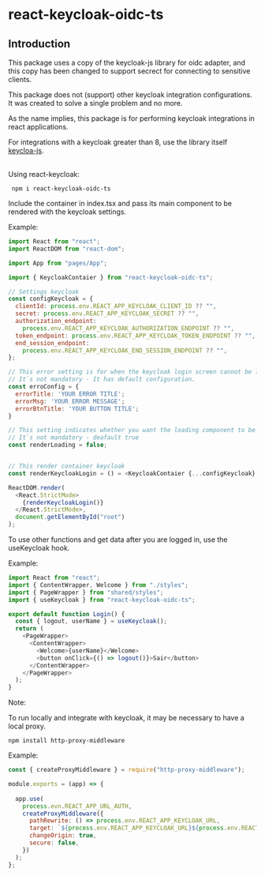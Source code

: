 # react-keycloak-oidc-ts

## Introduction

This package uses a copy of the keycloak-js library for oidc adapter, and this copy has been changed to support secrect for connecting to sensitive clients.

This package does not (support) other keycloak integration configurations. It was created to solve a single problem and no more.

As the name implies, this package is for performing keycloak integrations in react applications.

For integrations with a keycloak greater than 8, use the library itself [keycloa-js](https://www.npmjs.com/package/keycloak-js). 

\
Using react-keycloak:

```text
 npm i react-keycloak-oidc-ts
```

Include the container in index.tsx and pass its main component to be rendered with the keycloak settings.

Example:

```js
import React from "react";
import ReactDOM from "react-dom";

import App from "pages/App";

import { KeycloakContaier } from "react-keycloak-oidc-ts";

// Settings keycloak
const configKeycloak = {
  clientId: process.env.REACT_APP_KEYCLOAK_CLIENT_ID ?? "",
  secret: process.env.REACT_APP_KEYCLOAK_SECRET ?? "",
  authorization_endpoint:
    process.env.REACT_APP_KEYCLOAK_AUTHORIZATION_ENDPOINT ?? "",
  token_endpoint: process.env.REACT_APP_KEYCLOAK_TOKEN_ENDPOINT ?? "",
  end_session_endpoint:
    process.env.REACT_APP_KEYCLOAK_END_SESSION_ENDPOINT ?? "",
};

// This error setting is for when the keycloak login screen cannot be loaded. 
// It`s not mandatory - It has default configuration.
const erroConfig = {
  errorTitle: 'YOUR ERROR TITLE';
  errorMsg: 'YOUR ERROR MESSAGE';
  errorBtnTitle: 'YOUR BUTTON TITLE';
}

// This setting indicates whether you want the loading component to be rendered before the keycloak login screen.
// It`s not mandatory - deafault true
const renderLoading = false;


// This render container keycloak
const renderKeycloakLogin = () = <KeycloakContaier {...configKeycloak} renderElement={App} erroConfig={erroConfig} renderLoading={renderLoading}/>

ReactDOM.render(
  <React.StrictMode>
    {renderKeycloakLogin()}
  </React.StrictMode>,
  document.getElementById("root")
);

```

To use other functions and get data after you are logged in, use the useKeycloak hook.

Example:

```js
import React from "react";
import { ContentWrapper, Welcome } from "./styles";
import { PageWrapper } from "shared/styles";
import { useKeycloak } from "react-keycloak-oidc-ts";

export default function Login() {
  const { logout, userName } = useKeycloak();
  return (
    <PageWrapper>
      <ContentWrapper>
        <Welcome>{userName}</Welcome>
        <button onClick={() => logout()}>Sair</button>
      </ContentWrapper>
    </PageWrapper>
  );
}
```

Note:

To run locally and integrate with keycloak, it may be necessary to have a local proxy.

```text
npm install http-proxy-middleware
```

Example:

```js
const { createProxyMiddleware } = require("http-proxy-middleware");

module.exports = (app) => {
  
  app.use(
    process.evn.REACT_APP_URL_AUTH,
    createProxyMiddleware({
      pathRewrite: () => process.env.REACT_APP_KEYCLOAK_URL,
      target: `${process.env.REACT_APP_KEYCLOAK_URL}${process.env.REACT_APP_KEYCLOAK_PROXY_PATH_REDIRECT}`,
      changeOrigin: true,
      secure: false,
    })
  );
};


```
